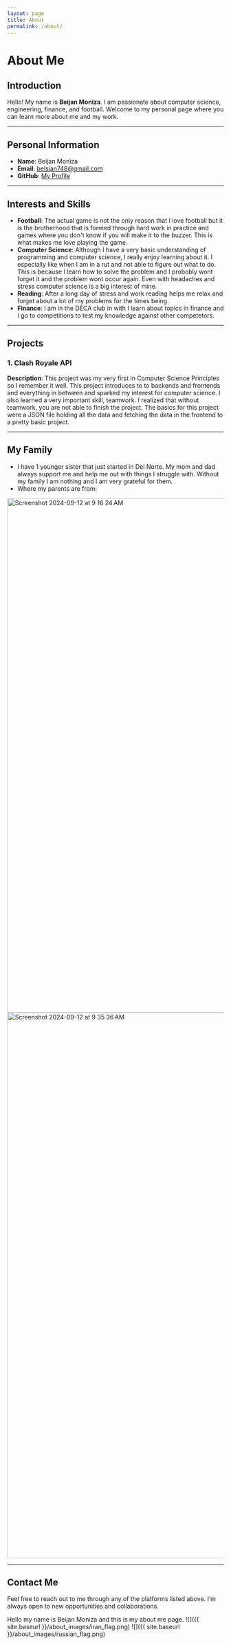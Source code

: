 ```yaml
---
layout: page
title: About
permalink: /about/
---
```


# About Me

## Introduction
Hello! My name is **Beijan Moniza**. I am passionate about computer science, engineering, finance, and football. Welcome to my personal page where you can learn more about me and my work.

---

## Personal Information
- **Name**: Beijan Moniza
- **Email**: belsian748@gmail.com
- **GitHub**: [My Profile](https://github.com/beijanm)

---

## Interests and Skills
- **Football**: The actual game is not the only reason that I love football but it is the brotherhood that is formed through hard work in practice and games where you don't know if you will make it to the buzzer. This is what makes me love playing the game.
- **Computer Science**: Although I have a very basic understanding of programming and computer science, I really enjoy learning about it. I especially like when I am in a rut and not able to figure out what to do. This is because I learn how to solve the problem and I probobly wont forget it and the problem wont occur again. Even with headaches and stress computer science is a big interest of mine.
- **Reading**: After a long day of stress and work reading helps me relax and forget about a lot of my problems for the times being.
- **Finance**: I am in the DECA club in with I learn about topics in finance and I go to competitions to test my knowledge against other competetors.

---

## Projects
### 1. Clash Royale API
**Description**: This project was my very first in Computer Science Principles so I remember it well. This project introduces to to backends and frontends and everything in between and sparked my interest for computer science. I also learned a very important skill, teamwork. I realized that without teamwork, you are not able to finish the project. The basics for this project were a JSON file holding all the data and fetching the data in the frontend to a pretty basic project.

---

## My Family

- I have 1 younger sister that just started in Del Norte. My mom and dad always support me and help me out with things I struggle with. Without my family I am nothing and I am very grateful for them.
- Where my parents are from:
<img width="1197" alt="Screenshot 2024-09-12 at 9 16 24 AM" src="https://github.com/user-attachments/assets/298530bc-ed0d-47c3-849d-821b0d5ecb01">
<img width="1270" alt="Screenshot 2024-09-12 at 9 35 36 AM" src="https://github.com/user-attachments/assets/8cba037c-2f3f-4bd8-8fb1-f2194bb7b906">

---
## Contact Me
Feel free to reach out to me through any of the platforms listed above. I’m always open to new opportunities and collaborations.

Hello my name is Beijan Moniza and this is my about me page. 
![]({{ site.baseurl }}/about_images/iran_flag.png)
![]({{ site.baseurl }}/about_images/russian_flag.png)
